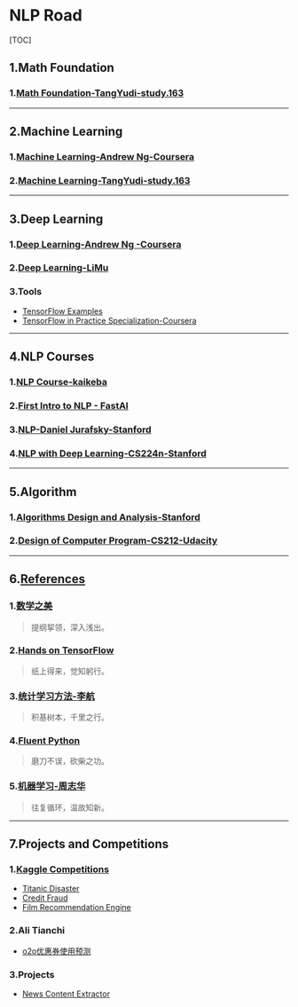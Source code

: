 # NLP Road

[TOC]

## 1.Math Foundation

### 1.[Math Foundation-TangYudi-study.163](./Machine_Learning_TangYuDi_net163/0_Math)

---

## 2.Machine Learning

### 1.[Machine Learning-Andrew Ng-Coursera](./Machine_Learning_Andrew_Ng_Coursera)

### 2.[Machine Learning-TangYudi-study.163](./Machine_Learning_TangYuDi_net163)

---

## 3.Deep Learning

### 1.[Deep Learning-Andrew Ng -Coursera](./Deep_Learning_Andrew_Ng_Coursera)

### 2.[Deep Learning-LiMu](./Deep_Leaning_LiMu_MxNet)

### 3.Tools

- [TensorFlow Examples](./TensorFlow_Examples)
- [TensorFlow in Practice Specialization-Coursera](./TensorFlow_in_Practice_Specialization_Andrew_Ng_Coursera)

---

## 4.NLP Courses

### 1.[NLP Course-kaikeba](./Artificial_Intelligence_for_NLP)

### 2.[First Intro to NLP - FastAI](./First_Intro_to_NLP_FastAI)

### 3.[NLP-Daniel Jurafsky-Stanford](./Natural_Language_Processing_Daniel_Jurafsky_Stanford)

### 4.[NLP with Deep Learning-CS224n-Stanford](./Natural_Language_Processing_with_Deep_Learning_cs224n_Stanford)

---

## 5.Algorithm

### 1.[Algorithms Design and Analysis-Stanford](./Algorithms_Desing_and_Analysis_Stanford)

### 2.[Design of Computer Program-CS212-Udacity](./Design_of_Computer_Program_cs212_Udacity)

---

## 6.[References](./References)

### 1.[数学之美](./References/数学之美)

> 提纲挈领，深入浅出。

### 2.[Hands on TensorFlow](./References/Hands_on_Tensorflow)

> 纸上得来，觉知躬行。

### 3.[统计学习方法-李航](./References/统计学习方法)

> 积基树本，千里之行。

### 4.[Fluent Python](./References/Fluent_Python)

> 磨刀不误，砍柴之功。

### 5.[机器学习-周志华](./References/机器学习-周志华)

> 往复循环，温故知新。

---

## 7.Projects and Competitions

### 1.[Kaggle Competitions](./Kaggle)

- [Titanic Disaster](./Kaggle/Titanic)
- [Credit Fraud](./Kaggle/Credit_Fraud)
- [Film Recommendation Engine](./Kaggle/Film_Recommendation_Engine)

### 2.Ali Tianchi

- [o2o优惠券使用预测](./Kaggle/o2o优惠券使用预测_天池)

### 3.Projects

- [News Content Extractor](./Projects/newsExtractor)

## 

